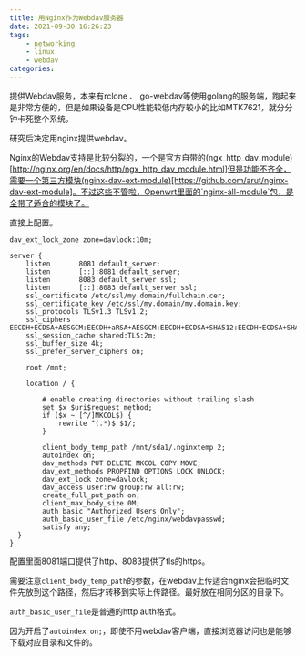 ```yaml
---
title: 用Nginx作为Webdav服务器
date: 2021-09-30 16:26:23
tags:
    - networking
    - linux
    - webdav
categories:
---
```


提供Webdav服务，本来有rclone 、 go-webdav等使用golang的服务端，跑起来是非常方便的，但是如果设备是CPU性能较低内存较小的比如MTK7621，就分分钟卡死整个系统。

研究后决定用nginx提供webdav。
<!--more-->

Nginx的Webdav支持是比较分裂的，一个是官方自带的(ngx_http_dav_module)[http://nginx.org/en/docs/http/ngx_http_dav_module.html]但是功能不齐全，需要一个第三方模块(nginx-dav-ext-module)[https://github.com/arut/nginx-dav-ext-module]。不过这些不管啦，Openwrt里面的`nginx-all-module`包，是全带了适合的模块了。

直接上配置。

```
dav_ext_lock_zone zone=davlock:10m;

server {
    listen       8081 default_server;
    listen       [::]:8081 default_server;
    listen       8083 default_server ssl;
    listen       [::]:8083 default_server ssl;
    ssl_certificate /etc/ssl/my.domain/fullchain.cer;
    ssl_certificate_key /etc/ssl/my.domain/my.domain.key;
    ssl_protocols TLSv1.3 TLSv1.2;
    ssl_ciphers EECDH+ECDSA+AESGCM:EECDH+aRSA+AESGCM:EECDH+ECDSA+SHA512:EECDH+ECDSA+SHA384:EECDH+ECDSA+SHA256:ECDH+AESGCM:ECDH+AES256:DH+AESGCM:DH+AES256:RSA+AESGCM:!aNULL:!eNULL:!LOW:!RC4:!3DES:!MD5:!EXP:!PSK:!SRP:!DSS;
    ssl_session_cache shared:TLS:2m;
    ssl_buffer_size 4k;
    ssl_prefer_server_ciphers on;

    root /mnt;

    location / {

        # enable creating directories without trailing slash
        set $x $uri$request_method;
        if ($x ~ [^/]MKCOL$) {
            rewrite ^(.*)$ $1/;
        }

        client_body_temp_path /mnt/sda1/.nginxtemp 2;
        autoindex on;
        dav_methods PUT DELETE MKCOL COPY MOVE;
        dav_ext_methods PROPFIND OPTIONS LOCK UNLOCK;
        dav_ext_lock zone=davlock;
        dav_access user:rw group:rw all:rw;
        create_full_put_path on;
        client_max_body_size 0M;
        auth_basic "Authorized Users Only";
        auth_basic_user_file /etc/nginx/webdavpasswd;
        satisfy any;
  }
}
```

配置里面8081端口提供了http、8083提供了tls的https。

需要注意`client_body_temp_path`的参数，在webdav上传适合nginx会把临时文件先放到这个路径，然后才转移到实际上传路径。最好放在相同分区的目录下。

`auth_basic_user_file`是普通的http auth格式。 

因为开启了`autoindex on;`，即使不用webdav客户端，直接浏览器访问也是能够下载对应目录和文件的。